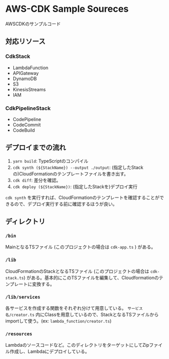 # AWS-CDK Sample Soureces

AWSCDKのサンプルコード

## 対応リソース

### CdkStack

* LambdaFunction
* APIGateway
* DynamoDB
* S3
* KinesisStreams
* IAM

### CdkPipelineStack

* CodePipeline
* CodeCommit
* CodeBuild

## デプロイまでの流れ

1. `yarn build`: TypeScriptのコンパイル
2. `cdk synth (${StackName}) --output ./output`: (指定したStackの)CloudFormationのテンプレートファイルを書き出す。
3. `cdk diff`: 差分を確認。
4. `cdk deploy (${StackName})`: (指定したStackを)デプロイ実行

`cdk synth` を実行すれば、CloudFormationのテンプレートを確認することができるので、デプロイ実行する前に確認するほうが良い。

## ディレクトリ

### `/bin`

MainとなるTSファイル (このプロジェクトの場合は `cdk-app.ts` ) がある。

### `/lib`

CloudFormationのStackとなるTSファイル (このプロジェクトの場合は `cdk-stack.ts`) がある。基本的にこのTSファイルを編集して、Cloudformationのテンプレートに変換する。

### `/lib/services`

各サービスを作成する関数をそれぞれ分けて用意している。 `サービス名/creator.ts` 内にClassを用意しているので、StackとなるTSファイルからimportして使う。(ex: `lambda_function/creator.ts`)

### `/resources`

Lambdaのソースコードなど。このディレクトリをターゲットにしてZipファイル作成し、Lambdaにデプロイしている。

